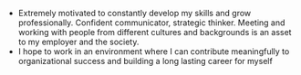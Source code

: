 - Extremely motivated to constantly 
develop my skills and grow 
professionally. Confident 
communicator, strategic thinker. 
Meeting and working with people 
from different cultures and 
backgrounds is an asset to my 
employer and the society.
- I hope to 
work in an environment where I can 
contribute meaningfully to 
organizational success and building a 
long lasting career for myself

<!---
Stasnim/Stasnim is a ✨ special ✨ repository because its `README.md` (this file) appears on your GitHub profile.
You can click the Preview link to take a look at your changes.
--->
